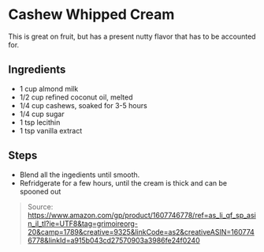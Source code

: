 # Cashew Whipped Cream
This is great on fruit, but has a present nutty flavor that has to be accounted for.

## Ingredients

 - 1 cup almond milk
 - 1/2 cup refined coconut oil, melted
 - 1/4 cup cashews, soaked for 3-5 hours
 - 1/4 cup sugar
 - 1 tsp lecithin
 - 1 tsp vanilla extract

## Steps

 - Blend all the ingedients until smooth.
 - Refridgerate for a few hours, until the cream is thick and can be spooned out

> Source: https://www.amazon.com/gp/product/1607746778/ref=as_li_qf_sp_asin_il_tl?ie=UTF8&tag=grimoireorg-20&camp=1789&creative=9325&linkCode=as2&creativeASIN=1607746778&linkId=a915b043cd27570903a3986fe24f0240
